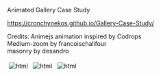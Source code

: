 Animated Gallery Case Study
<br />

https://cronchynekos.github.io/Gallery-Case-Study/
<br />

Credits:
Animejs animation inspired by Codrops
<br />
Medium-zoom by francoischalifour
<br />
masonry by desandro
<br />

<img src="https://cdn.discordapp.com/attachments/1039702613421195317/1071710553648664586/image.png" alt="html" style="vertical-align:top; margin:4px">
<img src="https://cdn.discordapp.com/attachments/1039702613421195317/1074080661889093762/image.png" alt="html" style="vertical-align:top; margin:4px">
<img src="https://cdn.discordapp.com/attachments/1039702613421195317/1074080770529955850/image.png" alt="html" style="vertical-align:top; margin:4px">
